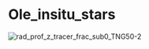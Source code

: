 # Ole_insitu_stars
![rad_prof_z_tracer_frac_sub0_TNG50-2](https://github.com/nelson-group/Ole_insitu_stars/assets/138294421/8abbbdc6-d9db-4ecc-85bd-9fa0e4ad244e)
